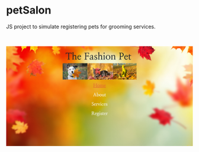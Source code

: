 # petSalon
<p>JS project to simulate registering pets for grooming services.</p>

<br/>

![Home Page](./petSalon/img/home.png)
